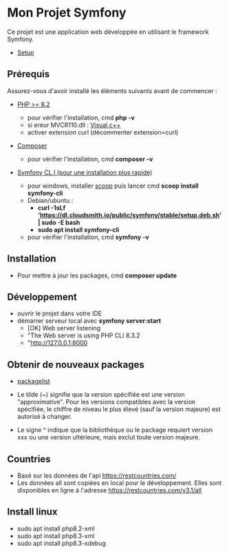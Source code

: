 # Mon Projet Symfony

Ce projet est une application web développée en utilisant le framework Symfony.

- [Setup](https://symfony.com/doc/current/setup.html)

## Prérequis

Assurez-vous d'avoir installé les éléments suivants avant de commencer :

- [PHP >= 8.2](https://windows.php.net/download#php-8.3)
  - pour vérifier l'installation, cmd **php -v**
  - si ereur MVCR110.dll : [Visual c++](https://learn.microsoft.com/fr-fr/cpp/windows/latest-supported-vc-redist?view=msvc-170)
  - activer extension curl (décommenter extension=curl)

- [Composer](https://getcomposer.org/download/)
  - pour vérifier l'installation, cmd **composer -v**
- [Symfony CL I (pour une installation plus rapide)](https://symfony.com/download)
  - pour windows, installer [scoop](https://scoop.sh/) puis lancer cmd **scoop install symfony-cli**
  - Debian/ubuntu :
      - **curl -1sLf 'https://dl.cloudsmith.io/public/symfony/stable/setup.deb.sh' | sudo -E bash**
      - **sudo apt install symfony-cli**
  - pour vérifier l'installation, cmd **symfony -v**

## Installation

- Pour mettre à jour les packages, cmd **composer update**

## Développement

- ouvrir le projet dans votre IDE
- démarrer serveur local avec **symfony server:start**
    - [OK] Web server listening                                                                                              
    - "The Web server is using PHP CLI 8.3.2                                                                             
    - "http://127.0.0.1:8000   

## Obtenir de nouveaux packages

- [packagelist](https://packagist.org/?)

- Le tilde (~) signifie que la version spécifiée est une version "approximative". Pour les versions compatibles avec la version spécifiée, le chiffre de niveau le plus élevé (sauf la version majeure) est autorisé à changer.
- Le signe ^ indique que la bibliothèque ou le package requiert version xxx ou une version ultérieure, mais exclut toute version majeure.

## Countries

- Basé sur les données de l'api https://restcountries.com/
- Les données all sont copiées en local pour le développement. Elles sont disponibles en ligne à l'adresse https://restcountries.com/v3.1/all

## Install linux

- sudo apt install php8.2-xml
- sudo apt install php8.3-xml
- sudo apt install php8.3-xdebug
